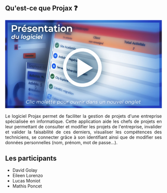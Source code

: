 <h2>Qu'est-ce que Projax ❓</h2>
  <a href="https://www.youtube.com/watch?v=n8u-vLATB4I&ab_channel=Mathis.Pct">
    <img src="media/miniature.jpg" width="800">
  </a>
<p align="justify">Le logiciel Projax permet de faciliter la gestion de projets d'une entreprise spécialisée en informatique. Cette application aide les chefs de projets en leur permettant de consulter et modifier les projets de l'entreprise, invalider et valider la faisabilité de ces derniers, visualiser les compétences des techniciens, se connecter grâce à son identifiant ainsi que de modifier ses données personnelles (nom, prénom, mot de passe...).</p>

<h2>Les participants </h2>
<ul>
  <li>David Golay</li>
  
  <li>Eileen Lorenzo</li>
  <li>Lucas Moniot</li>
  <li>Mathis Poncet</li>
</ul>
